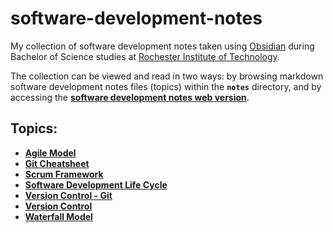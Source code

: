 # software-development-notes

My collection of software development notes taken using [Obsidian](https://obsidian.md/) during Bachelor of Science studies at [Rochester Institute of Technology](https://www.rit.edu/).

The collection can be viewed and read in two ways: by browsing markdown software development notes files (topics) within the **`notes`** directory, and by accessing the [**software development notes web version**](https://software-development-notes.netlify.app/).

## Topics:

- [**Agile Model**]()
- [**Git Cheatsheet**]()
- [**Scrum Framework**]()
- [**Software Development Life Cycle**]()
- [**Version Control - Git**]()
- [**Version Control**]()
- [**Waterfall Model**]()